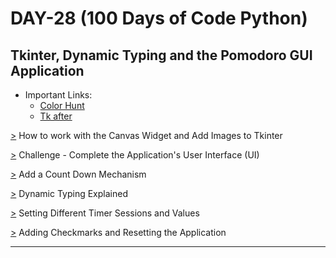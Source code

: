 # DAY-28 (100 Days of Code Python)

## Tkinter, Dynamic Typing and the Pomodoro GUI Application

* Important Links: 
  * [Color Hunt](https://colorhunt.co/) 
  * [Tk after](http://tcl.tk/man/tcl8.6/TclCmd/after.htm) 
<!--
  * Is Python strongly typed? (Article): https://stackoverflow.com/questions/11328920/is-python-strongly-typed
-->

[>](https://github.com/Aniruddh-482/Python/blob/main/028/Pomodoro%20Project/main.py) How to work with the Canvas Widget and Add Images to Tkinter <br>

[>](https://github.com/Aniruddh-482/Python/blob/main/028/Pomodoro%20Project/main.py) Challenge - Complete the Application's User Interface (UI) <br>

[>](https://github.com/Aniruddh-482/Python/blob/main/028/Pomodoro%20Project/main.py) Add a Count Down Mechanism <br>

[>](https://github.com/Aniruddh-482/Python/blob/main/028/Pomodoro%20Project/main.py) Dynamic Typing Explained <br>

[>](https://github.com/Aniruddh-482/Python/blob/main/028/Pomodoro%20Project/main.py) Setting Different Timer Sessions and Values <br>

[>](https://github.com/Aniruddh-482/Python/blob/main/028/Pomodoro%20Project/main.py) Adding Checkmarks and Resetting the Application <br>
<hr>
